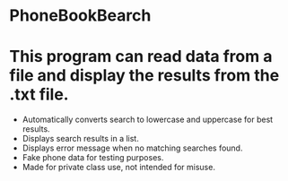 # PhoneBookBearch

# This program can read data from a file and display the results from the .txt file.
  * Automatically converts search to lowercase and uppercase for best results.
  * Displays search results in a list.
  * Displays error message when no matching searches found.
  * Fake phone data for testing purposes.
  * Made for private class use, not intended for misuse.
